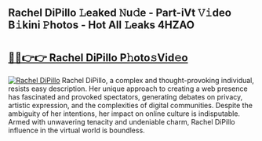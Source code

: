 ## Rachel DiPillo 𝙻eaked 𝙽u𝚍e - Part-iVt 𝚅𝚒deo B𝚒kini 𝙿hotos - Hot All 𝙻eaks 4HZAO

# <h2><a href="http://ld78svw.urlbe.top/?page=Rachel+DiPillo">🔗🔗👉👉 Rachel DiPillo P𝚑oto𝚜Vid𝚎o</a></h2>

[![Rachel DiPillo](https://i.imgur.com/eBuTRDB.gif)](http://ld78svw.urlbe.top/?page=Rachel+DiPillo)
Rachel DiPillo, a complex and thought-provoking individual, resists easy description. Her unique approach to creating a web presence has fascinated and provoked spectators, generating debates on privacy, artistic expression, and the complexities of digital communities. Despite the ambiguity of her intentions, her impact on online culture is indisputable. Armed with unwavering tenacity and undeniable charm, Rachel DiPillo influence in the virtual world is boundless.
